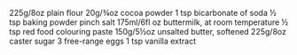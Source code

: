 225g/8oz plain flour
20g/¾oz cocoa powder
1 tsp bicarbonate of soda
½ tsp baking powder
pinch salt
175ml/6fl oz buttermilk, at room temperature
½ tsp red food colouring paste
150g/5½oz unsalted butter, softened
225g/8oz caster sugar
3 free-range eggs
1 tsp vanilla extract